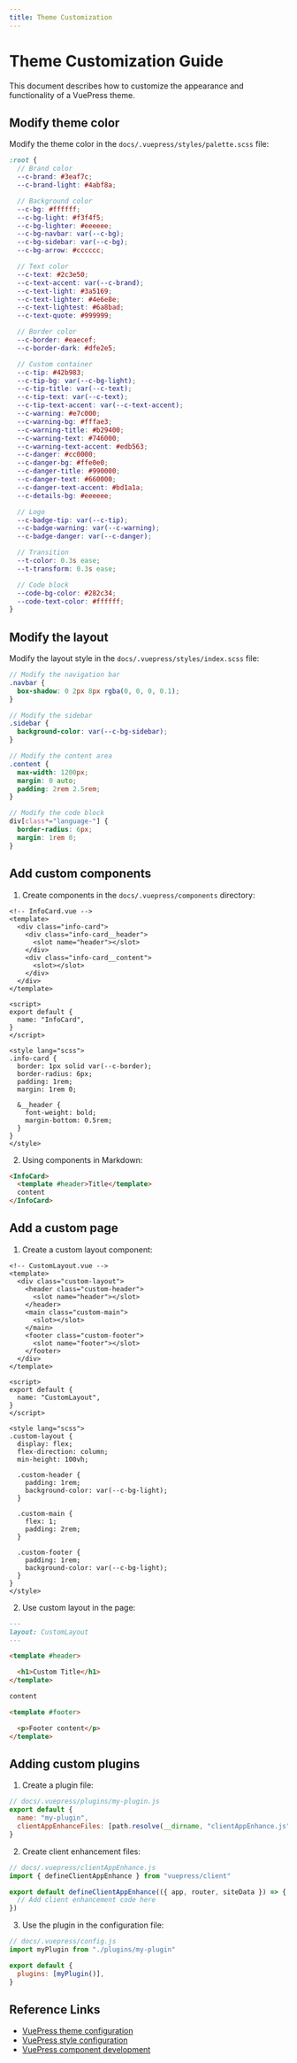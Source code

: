 ```yaml
---
title: Theme Customization
---
```


# Theme Customization Guide

This document describes how to customize the appearance and functionality of a VuePress theme.

## Modify theme color

Modify the theme color in the `docs/.vuepress/styles/palette.scss` file:

```scss
:root {
  // Brand color
  --c-brand: #3eaf7c;
  --c-brand-light: #4abf8a;

  // Background color
  --c-bg: #ffffff;
  --c-bg-light: #f3f4f5;
  --c-bg-lighter: #eeeeee;
  --c-bg-navbar: var(--c-bg);
  --c-bg-sidebar: var(--c-bg);
  --c-bg-arrow: #cccccc;

  // Text color
  --c-text: #2c3e50;
  --c-text-accent: var(--c-brand);
  --c-text-light: #3a5169;
  --c-text-lighter: #4e6e8e;
  --c-text-lightest: #6a8bad;
  --c-text-quote: #999999;

  // Border color
  --c-border: #eaecef;
  --c-border-dark: #dfe2e5;

  // Custom container
  --c-tip: #42b983;
  --c-tip-bg: var(--c-bg-light);
  --c-tip-title: var(--c-text);
  --c-tip-text: var(--c-text);
  --c-tip-text-accent: var(--c-text-accent);
  --c-warning: #e7c000;
  --c-warning-bg: #fffae3;
  --c-warning-title: #b29400;
  --c-warning-text: #746000;
  --c-warning-text-accent: #edb563;
  --c-danger: #cc0000;
  --c-danger-bg: #ffe0e0;
  --c-danger-title: #990000;
  --c-danger-text: #660000;
  --c-danger-text-accent: #bd1a1a;
  --c-details-bg: #eeeeee;

  // Logo
  --c-badge-tip: var(--c-tip);
  --c-badge-warning: var(--c-warning);
  --c-badge-danger: var(--c-danger);

  // Transition
  --t-color: 0.3s ease;
  --t-transform: 0.3s ease;

  // Code block
  --code-bg-color: #282c34;
  --code-text-color: #ffffff;
}
```

## Modify the layout

Modify the layout style in the `docs/.vuepress/styles/index.scss` file:

```scss
// Modify the navigation bar
.navbar {
  box-shadow: 0 2px 8px rgba(0, 0, 0, 0.1);
}

// Modify the sidebar
.sidebar {
  background-color: var(--c-bg-sidebar);
}

// Modify the content area
.content {
  max-width: 1200px;
  margin: 0 auto;
  padding: 2rem 2.5rem;
}

// Modify the code block
div[class*="language-"] {
  border-radius: 6px;
  margin: 1rem 0;
}
```

## Add custom components

1. Create components in the `docs/.vuepress/components` directory:

```Vue
<!-- InfoCard.vue -->
<template>
  <div class="info-card">
    <div class="info-card__header">
      <slot name="header"></slot>
    </div>
    <div class="info-card__content">
      <slot></slot>
    </div>
  </div>
</template>

<script>
export default {
  name: "InfoCard",
}
</script>

<style lang="scss">
.info-card {
  border: 1px solid var(--c-border);
  border-radius: 6px;
  padding: 1rem;
  margin: 1rem 0;

  &__header {
    font-weight: bold;
    margin-bottom: 0.5rem;
  }
}
</style>
```

2. Using components in Markdown:

```md
<InfoCard>
  <template #header>Title</template>
  content
</InfoCard>
```

## Add a custom page

1. Create a custom layout component:

```Vue
<!-- CustomLayout.vue -->
<template>
  <div class="custom-layout">
    <header class="custom-header">
      <slot name="header"></slot>
    </header>
    <main class="custom-main">
      <slot></slot>
    </main>
    <footer class="custom-footer">
      <slot name="footer"></slot>
    </footer>
  </div>
</template>

<script>
export default {
  name: "CustomLayout",
}
</script>

<style lang="scss">
.custom-layout {
  display: flex;
  flex-direction: column;
  min-height: 100vh;

  .custom-header {
    padding: 1rem;
    background-color: var(--c-bg-light);
  }

  .custom-main {
    flex: 1;
    padding: 2rem;
  }

  .custom-footer {
    padding: 1rem;
    background-color: var(--c-bg-light);
  }
}
</style>
```

2. Use custom layout in the page:

```md
---
layout: CustomLayout
---

<template #header>

  <h1>Custom Title</h1>
</template>

content

<template #footer>

  <p>Footer content</p>
</template>
```

## Adding custom plugins

1. Create a plugin file:

```js
// docs/.vuepress/plugins/my-plugin.js
export default {
  name: "my-plugin",
  clientAppEnhanceFiles: [path.resolve(__dirname, "clientAppEnhance.js")],
}
```

2. Create client enhancement files:

```js
// docs/.vuepress/clientAppEnhance.js
import { defineClientAppEnhance } from "vuepress/client"

export default defineClientAppEnhance(({ app, router, siteData }) => {
  // Add client enhancement code here
})
```

3. Use the plugin in the configuration file:

```js
// docs/.vuepress/config.js
import myPlugin from "./plugins/my-plugin"

export default {
  plugins: [myPlugin()],
}
```

## Reference Links

- [VuePress theme configuration](https://v2.vuepress.vuejs.org/zh/reference/default-theme/config.html)
- [VuePress style configuration](https://v2.vuepress.vuejs.org/zh/reference/default-theme/styles.html)
- [VuePress component development](https://v2.vuepress.vuejs.org/zh/advanced/cookbook/usage-of-client-config.html)
